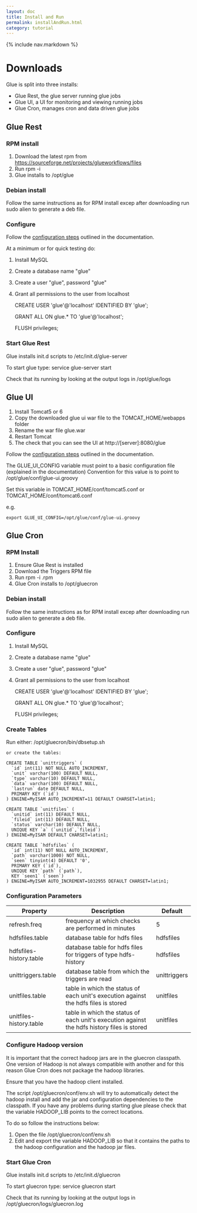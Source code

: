 ```yaml
---
layout: doc
title: Install and Run
permalink: installAndRun.html
category: tutorial
---
```



{% include nav.markdown %}


# Downloads

Glue is split into three installs:

* Glue Rest, the glue server running glue jobs
* Glue UI, a UI for monitoring and viewing running jobs
* Glue Cron, manages cron and data driven glue jobs


## Glue Rest

### RPM install

1. Download the latest rpm from https://sourceforge.net/projects/glueworkflows/files 
2. Run rpm -i <glue rest rpm>
3. Glue installs to /opt/glue



### Debian install

Follow the same instructions as for RPM install excep after downloading run sudo alien <rpm file> to generate a deb file.



### Configure

Follow the [configuration steps](configuration.html) outlined in the documentation.

At a minimum or for quick testing do:

1. Install MySQL
2. Create a database name "glue"
3. Create a user "glue", password "glue"
4. Grant all permissions to the user from localhost

    CREATE USER 'glue'@'localhost' IDENTIFIED BY 'glue';
    
    GRANT ALL ON glue.* TO 'glue'@'localhost';
    
    FLUSH privileges;


### Start Glue Rest

Glue installs init.d scripts to /etc/init.d/glue-server

To start glue type:
 service glue-server start
 
Check that its running by looking at the output logs in /opt/glue/logs


## Glue UI


1. Install Tomcat5 or 6
2. Copy the downloaded glue ui war file to the TOMCAT_HOME/webapps folder 
3. Rename the war file glue.war
4. Restart Tomcat
5. The check that you can see the UI at http://[server]:8080/glue

Follow the [configuration steps](configuration.html) outlined in the documentation.

The GLUE_UI_CONFIG variable must point to a basic configuration file (explained in the documentation)
Convention for this value is to point to /opt/glue/conf/glue-ui.groovy

Set this variable in TOMCAT_HOME/conf/tomcat5.conf or TOMCAT_HOME/conf/tomcat6.conf

e.g.

    export GLUE_UI_CONFIG=/opt/glue/conf/glue-ui.groovy
 


## Glue Cron

### RPM Install

1. Ensure Glue Rest is installed
2. Download the Triggers RPM file
3. Run rpm -i <rpm file>.rpm
4. Glue Cron installs to /opt/gluecron

### Debian install

Follow the same instructions as for RPM install excep after downloading run sudo alien <rpm file> to generate a deb file.


### Configure


1. Install MySQL
2. Create a database name "glue"
3. Create a user "glue", password "glue"
4. Grant all permissions to the user from localhost

    CREATE USER 'glue'@'localhost' IDENTIFIED BY 'glue';
    
    GRANT ALL ON glue.* TO 'glue'@'localhost';
    
    FLUSH privileges;

### Create Tables

Run either:
    /opt/gluecron/bin/dbsetup.sh
     
    or create the tables:

	CREATE TABLE `unittriggers` (
	  `id` int(11) NOT NULL AUTO_INCREMENT,
	  `unit` varchar(100) DEFAULT NULL,
	  `type` varchar(10) DEFAULT NULL,
	  `data` varchar(100) DEFAULT NULL,
	  `lastrun` date DEFAULT NULL,
	  PRIMARY KEY (`id`)
	) ENGINE=MyISAM AUTO_INCREMENT=11 DEFAULT CHARSET=latin1;
	
	CREATE TABLE `unitfiles` (
	  `unitid` int(11) DEFAULT NULL,
	  `fileid` int(11) DEFAULT NULL,
	  `status` varchar(10) DEFAULT NULL,
	  UNIQUE KEY `a` (`unitid`,`fileid`)
	) ENGINE=MyISAM DEFAULT CHARSET=latin1;
	
	CREATE TABLE `hdfsfiles` (
	  `id` int(11) NOT NULL AUTO_INCREMENT,
	  `path` varchar(1000) NOT NULL,
	  `seen` tinyint(4) DEFAULT '0',
	  PRIMARY KEY (`id`),
	  UNIQUE KEY `path` (`path`),
	  KEY `seen1` (`seen`)
	) ENGINE=MyISAM AUTO_INCREMENT=1032955 DEFAULT CHARSET=latin1;

### Configuration Parameters

|Property | Description | Default
|---------|-------------|---------
refresh.freq | frequency at which checks are performed in minutes | 5
hdfsfiles.table | database table for hdfs files | hdfsfiles
hdfsfiles-history.table | database table for hdfs files for triggers of type hdfs-history | hdfsfiles
unittriggers.table | database table from which the triggers are read | unittriggers
unitfiles.table | table in which the status of each unit's execution against the hdfs files is stored | unitfiles
unitfiles-history.table | table in which the status of each unit's execution against the hdfs history files is stored | unitfiles

### Configure Hadoop version

It is important that the correct hadoop jars are in the gluecron classpath. One version of Hadoop is not always compatible with another
and for this reason Glue Cron does not package the hadoop libraries.

Ensure that you have the hadoop client installed.

The script /opt/gluecron/conf/env.sh will try to automatically detect the hadoop install and add the jar and configuration dependencies to the classpath.
If you have any problems during starting glue please check that the variable HADOOP_LIB points to the correct locations.

To do so follow the instructions below:

1. Open the file /opt/gluecron/conf/env.sh 
2. Edit and export the variable HADOOP_LIB so that it contains the paths to the hadoop configuration and the hadoop jar files.
 

### Start Glue Cron

Glue installs init.d scripts to /etc/init.d/gluecron

To start gluecron type:
 service gluecron start
 
Check that its running by looking at the output logs in /opt/gluecron/logs/gluecron.log

 
